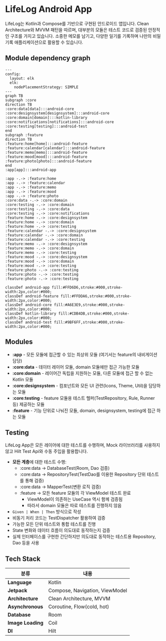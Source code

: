 # LifeLog Android App

LifeLog는 Kotlin과 Compose를 기반으로 구현된 안드로이드 앱입니다.
Clean Architecture와 MVVM 패턴을 따르며, 대부분의 모듈은 테스트 코드로 검증된 안정적인 구조를 가지고 있습니다.
소중한 메모를 남기고, 다양한 일기를 기록하며 나만의 비밀 기록 애플리케이션으로 활용할 수 있습니다.

## Module dependency graph

```mermaid
---
config:
  layout: elk
  elk:
    nodePlacementStrategy: SIMPLE
---
graph TB
subgraph :core
direction TB
:core:data[data]:::android-core
:core:designsystem[designsystem]:::android-core
:core:domain[domain]:::kotlin-library
:core:notifications[notifications]:::android-core
:core:testing[testing]:::android-test
end
subgraph :feature
direction TB
:feature:home[home]:::android-feature
:feature:calendar[calendar]:::android-feature
:feature:memo[memo]:::android-feature
:feature:mood[mood]:::android-feature
:feature:photo[photo]:::android-feature
end
:app[app]:::android-app

:app -.-> :feature:home
:app -.-> :feature:calendar
:app -.-> :feature:memo
:app -.-> :feature:mood
:app -.-> :feature:photo
:core:data -.-> :core:domain
:core:testing -.-> :core:domain
:core:testing -.-> :core:data
:core:testing -.-> :core:notifications
:feature:home -.-> :core:designsystem
:feature:home -.-> :core:domain
:feature:home -.-> :core:testing
:feature:calendar -.-> :core:designsystem
:feature:calendar -.-> :core:domain
:feature:calendar -.-> :core:testing
:feature:memo -.-> :core:designsystem
:feature:memo -.-> :core:domain
:feature:memo -.-> :core:testing
:feature:mood -.-> :core:designsystem
:feature:mood -.-> :core:domain
:feature:mood -.-> :core:testing
:feature:photo -.-> :core:testing
:feature:photo -.-> :core:testing
:feature:photo -.-> :core:testing

classDef android-app fill:#FFD6D6,stroke:#000,stroke-width:2px,color:#000;
classDef android-feature fill:#FFDDA6,stroke:#000,stroke-width:2px,color:#000;
classDef android-core fill:#A6E3E9,stroke:#000,stroke-width:2px,color:#000;
classDef kotlin-library fill:#CDB4DB,stroke:#000,stroke-width:2px,color:#000;
classDef android-test fill:#9BF6FF,stroke:#000,stroke-width:2px,color:#000;
```

## Modules

- **:app** - 모든 모듈에 접근할 수 있는 최상위 모듈 (여기서는 feature의 내비게이션 담당)
- **:core:data** - 데이터 레이어 모듈, domain 모듈에만 접근 가능한 모듈
- **:core:domain** - 레이어간 독립을 지원하는 모듈, 다른 모듈에 접근 할 수 없는 Kotlin 모듈
- **:core:designsystem** - 컴포넌트와 모든 UI 관련(Icons, Theme, Util)을 담당하는 모듈
- **:core:testing** - feature 모듈용 테스트 헬퍼(TestRepository, Rule, Runner 등) 제공하는 모듈
- **:feature** - 기능 단위로 나눠진 모듈, domain, designsystem, testing에 접근 하는 모듈

## Testing

LifeLog App은 모든 레이어에 대한 테스트를 수행하며, Mock 라이브러리를 사용하지 않고 Hilt Test Api와 수동 주입을 활용합니다.

- **모든 계층**에 대한 테스트 수행:
    - :core:data -> DatabaseTest(Room, Dao 검증)
    - :core:data -> RepositoryTest(TestDao를 이용한 Repository 단위 테스트를 통해 검증)
    - :core:data -> MapperTest(변환 로직 검증)
    - :feature -> 모든 feature 모듈의 각 ViewModel 테스트 완료
        - ViewModel이 의존하는 UseCase 역시 함께 검증됨
        - 따라서 domain 모듈은 따로 테스트를 진행하지 않음
- `Given | When | Then` 방식으로 작성
- 비동기 처리 코드는 TestDispatcher 활용하여 검증
- 가능한 모든 단위 테스트와 통합 테스트를 진행
- State 변화와 데이터 흐름이 의도대로 동작하는지 검증
- 실제 인터페이스를 구현한 간단하지만 의도대로 동작하는 테스트용 Repository, Dao 등을 사용

## Tech Stack

| **분류**            | **내용**                         |
|-------------------|--------------------------------|
| **Language**      | Kotlin                         |
| **Jetpack**       | Compose, Navigation, ViewModel |
| **Architecture**  | Clean Architecture, MVVM       |
| **Asynchronous**  | Coroutine, Flow(cold, hot)     |
| **Database**      | Room                           |
| **Image Loading** | Coil                           |
| **DI**            | Hilt                           |
